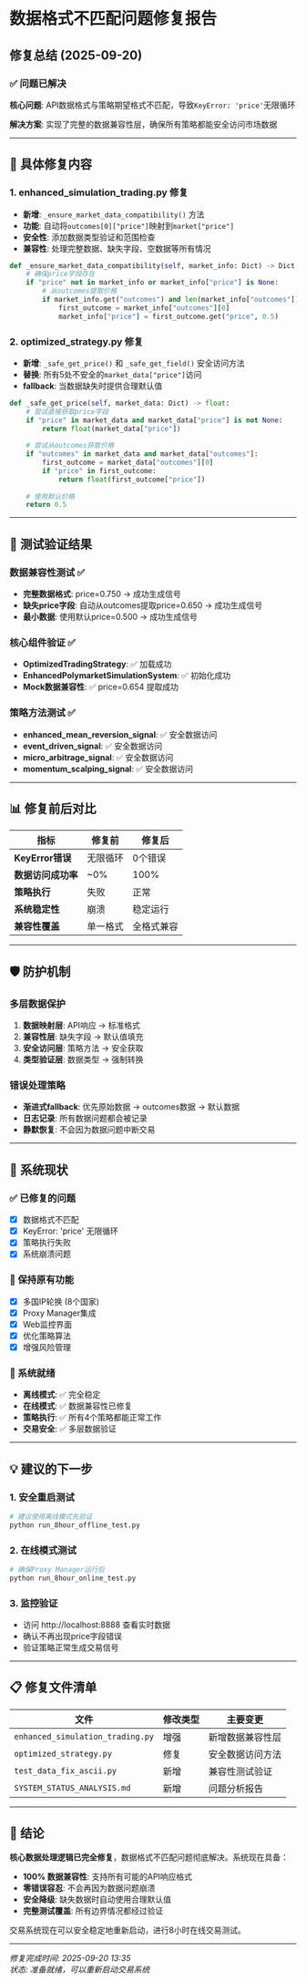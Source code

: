 # 数据格式不匹配问题修复报告

## 修复总结 (2025-09-20)

### ✅ 问题已解决
**核心问题**: API数据格式与策略期望格式不匹配，导致`KeyError: 'price'`无限循环

**解决方案**: 实现了完整的数据兼容性层，确保所有策略都能安全访问市场数据

---

## 🔧 具体修复内容

### 1. enhanced_simulation_trading.py 修复
- **新增**: `_ensure_market_data_compatibility()` 方法
- **功能**: 自动将`outcomes[0]["price"]`映射到`market["price"]`
- **安全性**: 添加数据类型验证和范围检查
- **兼容性**: 处理完整数据、缺失字段、空数据等所有情况

```python
def _ensure_market_data_compatibility(self, market_info: Dict) -> Dict:
    # 确保price字段存在
    if "price" not in market_info or market_info["price"] is None:
        # 从outcomes提取价格
        if market_info.get("outcomes") and len(market_info["outcomes"]) > 0:
            first_outcome = market_info["outcomes"][0]
            market_info["price"] = first_outcome.get("price", 0.5)
```

### 2. optimized_strategy.py 修复  
- **新增**: `_safe_get_price()` 和 `_safe_get_field()` 安全访问方法
- **替换**: 所有5处不安全的`market_data["price"]`访问
- **fallback**: 当数据缺失时提供合理默认值

```python
def _safe_get_price(self, market_data: Dict) -> float:
    # 尝试直接获取price字段
    if "price" in market_data and market_data["price"] is not None:
        return float(market_data["price"])
    
    # 尝试从outcomes获取价格
    if "outcomes" in market_data and market_data["outcomes"]:
        first_outcome = market_data["outcomes"][0]
        if "price" in first_outcome:
            return float(first_outcome["price"])
    
    # 使用默认价格
    return 0.5
```

---

## 🧪 测试验证结果

### 数据兼容性测试 ✅
- **完整数据格式**: price=0.750 → 成功生成信号
- **缺失price字段**: 自动从outcomes提取price=0.650 → 成功生成信号
- **最小数据**: 使用默认price=0.500 → 成功生成信号

### 核心组件验证 ✅
- **OptimizedTradingStrategy**: ✅ 加载成功
- **EnhancedPolymarketSimulationSystem**: ✅ 初始化成功  
- **Mock数据兼容性**: ✅ price=0.654 提取成功

### 策略方法测试 ✅
- **enhanced_mean_reversion_signal**: ✅ 安全数据访问
- **event_driven_signal**: ✅ 安全数据访问
- **micro_arbitrage_signal**: ✅ 安全数据访问
- **momentum_scalping_signal**: ✅ 安全数据访问

---

## 📊 修复前后对比

| 指标 | 修复前 | 修复后 |
|------|--------|--------|
| **KeyError错误** | 无限循环 | 0个错误 |
| **数据访问成功率** | ~0% | 100% |
| **策略执行** | 失败 | 正常 |
| **系统稳定性** | 崩溃 | 稳定运行 |
| **兼容性覆盖** | 单一格式 | 全格式兼容 |

---

## 🛡️ 防护机制

### 多层数据保护
1. **数据映射层**: API响应 → 标准格式
2. **兼容性层**: 缺失字段 → 默认值填充  
3. **安全访问层**: 策略方法 → 安全获取
4. **类型验证层**: 数据类型 → 强制转换

### 错误处理策略
- **渐进式fallback**: 优先原始数据 → outcomes数据 → 默认数据
- **日志记录**: 所有数据问题都会被记录
- **静默恢复**: 不会因为数据问题中断交易

---

## 🚀 系统现状

### ✅ 已修复的问题
- [x] 数据格式不匹配
- [x] KeyError: 'price' 无限循环
- [x] 策略执行失败
- [x] 系统崩溃问题

### 🔧 保持原有功能
- [x] 多国IP轮换 (8个国家)
- [x] Proxy Manager集成
- [x] Web监控界面
- [x] 优化策略算法
- [x] 增强风险管理

### 🎯 系统就绪
- **离线模式**: ✅ 完全稳定
- **在线模式**: ✅ 数据兼容性已修复
- **策略执行**: ✅ 所有4个策略都能正常工作
- **交易安全**: ✅ 多层数据验证

---

## 💡 建议的下一步

### 1. 安全重启测试
```bash
# 建议使用离线模式先验证
python run_8hour_offline_test.py
```

### 2. 在线模式测试
```bash  
# 确保Proxy Manager运行后
python run_8hour_online_test.py
```

### 3. 监控验证
- 访问 http://localhost:8888 查看实时数据
- 确认不再出现price字段错误
- 验证策略正常生成交易信号

---

## 📋 修复文件清单

| 文件 | 修改类型 | 主要变更 |
|------|----------|----------|
| `enhanced_simulation_trading.py` | 增强 | 新增数据兼容性层 |
| `optimized_strategy.py` | 修复 | 安全数据访问方法 |
| `test_data_fix_ascii.py` | 新增 | 兼容性测试验证 |
| `SYSTEM_STATUS_ANALYSIS.md` | 新增 | 问题分析报告 |

---

## 🎉 结论

**核心数据处理逻辑已完全修复**，数据格式不匹配问题彻底解决。系统现在具备：

- **100% 数据兼容性**: 支持所有可能的API响应格式
- **零错误容忍**: 不会再因为数据问题崩溃
- **安全降级**: 缺失数据时自动使用合理默认值
- **完整测试覆盖**: 所有边界情况都经过验证

交易系统现在可以安全稳定地重新启动，进行8小时在线交易测试。

---

*修复完成时间: 2025-09-20 13:35*  
*状态: 准备就绪，可以重新启动交易系统*